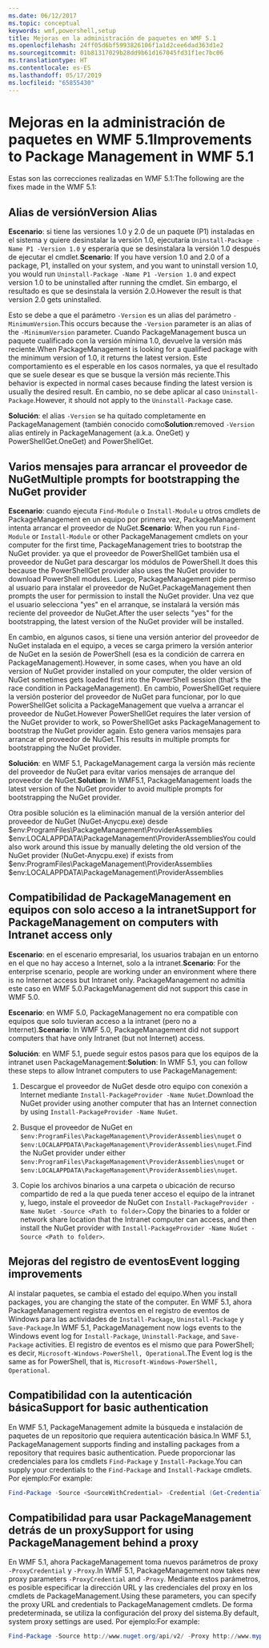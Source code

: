 ```yaml
---
ms.date: 06/12/2017
ms.topic: conceptual
keywords: wmf,powershell,setup
title: Mejoras en la administración de paquetes en WMF 5.1
ms.openlocfilehash: 24ff05d6bf5993826106f1a1d2cee6dad363d1e2
ms.sourcegitcommit: 01b81317029b28dd9b61d167045fd31f1ec7bc06
ms.translationtype: HT
ms.contentlocale: es-ES
ms.lasthandoff: 05/17/2019
ms.locfileid: "65855430"
---
```

# <a name="improvements-to-package-management-in-wmf-51"></a><span data-ttu-id="09b34-103">Mejoras en la administración de paquetes en WMF 5.1</span><span class="sxs-lookup"><span data-stu-id="09b34-103">Improvements to Package Management in WMF 5.1</span></span>

<span data-ttu-id="09b34-104">Estas son las correcciones realizadas en WMF 5.1:</span><span class="sxs-lookup"><span data-stu-id="09b34-104">The following are the fixes made in the WMF 5.1:</span></span>

## <a name="version-alias"></a><span data-ttu-id="09b34-105">Alias de versión</span><span class="sxs-lookup"><span data-stu-id="09b34-105">Version Alias</span></span>

<span data-ttu-id="09b34-106">**Escenario**: si tiene las versiones 1.0 y 2.0 de un paquete (P1) instaladas en el sistema y quiere desinstalar la versión 1.0, ejecutaría `Uninstall-Package -Name P1 -Version 1.0` y esperaría que se desinstalara la versión 1.0 después de ejecutar el cmdlet.</span><span class="sxs-lookup"><span data-stu-id="09b34-106">**Scenario**: If you have version 1.0 and 2.0 of a package, P1, installed on your system, and you want to uninstall version 1.0, you would run `Uninstall-Package -Name P1 -Version 1.0` and expect version 1.0 to be uninstalled after running the cmdlet.</span></span> <span data-ttu-id="09b34-107">Sin embargo, el resultado es que se desinstala la versión 2.0.</span><span class="sxs-lookup"><span data-stu-id="09b34-107">However the result is that version 2.0 gets uninstalled.</span></span>

<span data-ttu-id="09b34-108">Esto se debe a que el parámetro `-Version` es un alias del parámetro `-MinimumVersion`.</span><span class="sxs-lookup"><span data-stu-id="09b34-108">This occurs because the `-Version` parameter is an alias of the `-MinimumVersion` parameter.</span></span> <span data-ttu-id="09b34-109">Cuando PackageManagement busca un paquete cualificado con la versión mínima 1.0, devuelve la versión más reciente.</span><span class="sxs-lookup"><span data-stu-id="09b34-109">When PackageManagement is looking for a qualified package with the minimum version of 1.0, it returns the latest version.</span></span> <span data-ttu-id="09b34-110">Este comportamiento es el esperable en los casos normales, ya que el resultado que se suele desear es que se busque la versión más reciente.</span><span class="sxs-lookup"><span data-stu-id="09b34-110">This behavior is expected in normal cases because finding the latest version is usually the desired result.</span></span> <span data-ttu-id="09b34-111">En cambio, no se debe aplicar al caso `Uninstall-Package`.</span><span class="sxs-lookup"><span data-stu-id="09b34-111">However, it should not apply to the `Uninstall-Package` case.</span></span>

<span data-ttu-id="09b34-112">**Solución**: el alias `-Version` se ha quitado completamente en PackageManagement (también conocido como</span><span class="sxs-lookup"><span data-stu-id="09b34-112">**Solution**:removed `-Version` alias entirely in PackageManagement (a.k.a.</span></span> <span data-ttu-id="09b34-113">OneGet) y PowerShellGet.</span><span class="sxs-lookup"><span data-stu-id="09b34-113">OneGet) and PowerShellGet.</span></span>

## <a name="multiple-prompts-for-bootstrapping-the-nuget-provider"></a><span data-ttu-id="09b34-114">Varios mensajes para arrancar el proveedor de NuGet</span><span class="sxs-lookup"><span data-stu-id="09b34-114">Multiple prompts for bootstrapping the NuGet provider</span></span>

<span data-ttu-id="09b34-115">**Escenario**: cuando ejecuta `Find-Module` o `Install-Module` u otros cmdlets de PackageManagement en un equipo por primera vez, PackageManagement intenta arrancar el proveedor de NuGet.</span><span class="sxs-lookup"><span data-stu-id="09b34-115">**Scenario**: When you run `Find-Module` or `Install-Module` or other PackageManagement cmdlets on your computer for the first time, PackageManagement tries to bootstrap the NuGet provider.</span></span> <span data-ttu-id="09b34-116">ya que el proveedor de PowerShellGet también usa el proveedor de NuGet para descargar los módulos de PowerShell.</span><span class="sxs-lookup"><span data-stu-id="09b34-116">It does this because the PowerShellGet provider also uses the NuGet provider to download PowerShell modules.</span></span>
<span data-ttu-id="09b34-117">Luego, PackageManagement pide permiso al usuario para instalar el proveedor de NuGet.</span><span class="sxs-lookup"><span data-stu-id="09b34-117">PackageManagement then prompts the user for permission to install the NuGet provider.</span></span> <span data-ttu-id="09b34-118">Una vez que el usuario selecciona "yes" en el arranque, se instalará la versión más reciente del proveedor de NuGet.</span><span class="sxs-lookup"><span data-stu-id="09b34-118">After the user selects "yes" for the bootstrapping, the latest version of the NuGet provider will be installed.</span></span>

<span data-ttu-id="09b34-119">En cambio, en algunos casos, si tiene una versión anterior del proveedor de NuGet instalada en el equipo, a veces se carga primero la versión anterior de NuGet en la sesión de PowerShell (esa es la condición de carrera en PackageManagement).</span><span class="sxs-lookup"><span data-stu-id="09b34-119">However, in some cases, when you have an old version of NuGet provider installed on your computer, the older version of NuGet sometimes gets loaded first into the PowerShell session (that's the race condition in PackageManagement).</span></span> <span data-ttu-id="09b34-120">En cambio, PowerShellGet requiere la versión posterior del proveedor de NuGet para funcionar, por lo que PowerShellGet solicita a PackageManagement que vuelva a arrancar el proveedor de NuGet.</span><span class="sxs-lookup"><span data-stu-id="09b34-120">However PowerShellGet requires the later version of the NuGet provider to work, so PowerShellGet asks PackageManagement to bootstrap the NuGet provider again.</span></span>
<span data-ttu-id="09b34-121">Esto genera varios mensajes para arrancar el proveedor de NuGet.</span><span class="sxs-lookup"><span data-stu-id="09b34-121">This results in multiple prompts for bootstrapping the NuGet provider.</span></span>

<span data-ttu-id="09b34-122">**Solución**: en WMF 5.1, PackageManagement carga la versión más reciente del proveedor de NuGet para evitar varios mensajes de arranque del proveedor de NuGet.</span><span class="sxs-lookup"><span data-stu-id="09b34-122">**Solution**: In WMF5.1, PackageManagement loads the latest version of the NuGet provider to avoid multiple prompts for bootstrapping the NuGet provider.</span></span>

<span data-ttu-id="09b34-123">Otra posible solución es la eliminación manual de la versión anterior del proveedor de NuGet (NuGet-Anycpu.exe) desde $env:ProgramFiles\PackageManagement\ProviderAssemblies $env:LOCALAPPDATA\PackageManagement\ProviderAssemblies</span><span class="sxs-lookup"><span data-stu-id="09b34-123">You could also work around this issue by manually deleting the old version of the NuGet provider (NuGet-Anycpu.exe) if exists from $env:ProgramFiles\PackageManagement\ProviderAssemblies $env:LOCALAPPDATA\PackageManagement\ProviderAssemblies</span></span>

## <a name="support-for-packagemanagement-on-computers-with-intranet-access-only"></a><span data-ttu-id="09b34-124">Compatibilidad de PackageManagement en equipos con solo acceso a la intranet</span><span class="sxs-lookup"><span data-stu-id="09b34-124">Support for PackageManagement on computers with Intranet access only</span></span>

<span data-ttu-id="09b34-125">**Escenario**: en el escenario empresarial, los usuarios trabajan en un entorno en el que no hay acceso a Internet, solo a la intranet.</span><span class="sxs-lookup"><span data-stu-id="09b34-125">**Scenario**: For the enterprise scenario, people are working under an environment where there is no Internet access but Intranet only.</span></span> <span data-ttu-id="09b34-126">PackageManagement no admitía este caso en WMF 5.0.</span><span class="sxs-lookup"><span data-stu-id="09b34-126">PackageManagement did not support this case in WMF 5.0.</span></span>

<span data-ttu-id="09b34-127">**Escenario**: en WMF 5.0, PackageManagement no era compatible con equipos que solo tuvieran acceso a la intranet (pero no a Internet).</span><span class="sxs-lookup"><span data-stu-id="09b34-127">**Scenario**: In WMF 5.0, PackageManagement did not support computers that have only Intranet (but not Internet) access.</span></span>

<span data-ttu-id="09b34-128">**Solución**: en WMF 5.1, puede seguir estos pasos para que los equipos de la intranet usen PackageManagement:</span><span class="sxs-lookup"><span data-stu-id="09b34-128">**Solution**: In WMF 5.1, you can follow these steps to allow Intranet computers to use PackageManagement:</span></span>

1. <span data-ttu-id="09b34-129">Descargue el proveedor de NuGet desde otro equipo con conexión a Internet mediante `Install-PackageProvider -Name NuGet`.</span><span class="sxs-lookup"><span data-stu-id="09b34-129">Download the NuGet provider using another computer that has an Internet connection by using `Install-PackageProvider -Name NuGet`.</span></span>

2. <span data-ttu-id="09b34-130">Busque el proveedor de NuGet en `$env:ProgramFiles\PackageManagement\ProviderAssemblies\nuget` o `$env:LOCALAPPDATA\PackageManagement\ProviderAssemblies\nuget`.</span><span class="sxs-lookup"><span data-stu-id="09b34-130">Find the NuGet provider under either `$env:ProgramFiles\PackageManagement\ProviderAssemblies\nuget` or `$env:LOCALAPPDATA\PackageManagement\ProviderAssemblies\nuget`.</span></span>

3. <span data-ttu-id="09b34-131">Copie los archivos binarios a una carpeta o ubicación de recurso compartido de red a la que pueda tener acceso el equipo de la intranet y, luego, instale el proveedor de NuGet con `Install-PackageProvider -Name NuGet -Source <Path to folder>`.</span><span class="sxs-lookup"><span data-stu-id="09b34-131">Copy the binaries to a folder or network share location that the Intranet computer can access, and then install the NuGet provider with `Install-PackageProvider -Name NuGet -Source <Path to folder>`.</span></span>


## <a name="event-logging-improvements"></a><span data-ttu-id="09b34-132">Mejoras del registro de eventos</span><span class="sxs-lookup"><span data-stu-id="09b34-132">Event logging improvements</span></span>

<span data-ttu-id="09b34-133">Al instalar paquetes, se cambia el estado del equipo.</span><span class="sxs-lookup"><span data-stu-id="09b34-133">When you install packages, you are changing the state of the computer.</span></span> <span data-ttu-id="09b34-134">En WMF 5.1, ahora PackageManagement registra eventos en el registro de eventos de Windows para las actividades de `Install-Package`, `Uninstall-Package` y `Save-Package`.</span><span class="sxs-lookup"><span data-stu-id="09b34-134">In WMF 5.1, PackageManagement now logs events to the Windows event log for `Install-Package`, `Uninstall-Package`, and `Save-Package` activities.</span></span> <span data-ttu-id="09b34-135">El registro de eventos es el mismo que para PowerShell; es decir, `Microsoft-Windows-PowerShell, Operational`.</span><span class="sxs-lookup"><span data-stu-id="09b34-135">The Event log is the same as for PowerShell, that is, `Microsoft-Windows-PowerShell, Operational`.</span></span>

## <a name="support-for-basic-authentication"></a><span data-ttu-id="09b34-136">Compatibilidad con la autenticación básica</span><span class="sxs-lookup"><span data-stu-id="09b34-136">Support for basic authentication</span></span>

<span data-ttu-id="09b34-137">En WMF 5.1, PackageManagement admite la búsqueda e instalación de paquetes de un repositorio que requiera autenticación básica.</span><span class="sxs-lookup"><span data-stu-id="09b34-137">In WMF 5.1, PackageManagement supports finding and installing packages from a repository that requires basic authentication.</span></span> <span data-ttu-id="09b34-138">Puede proporcionar las credenciales para los cmdlets `Find-Package` y `Install-Package`.</span><span class="sxs-lookup"><span data-stu-id="09b34-138">You can supply your credentials to the `Find-Package` and `Install-Package` cmdlets.</span></span> <span data-ttu-id="09b34-139">Por ejemplo:</span><span class="sxs-lookup"><span data-stu-id="09b34-139">For example:</span></span>

```powershell
Find-Package -Source <SourceWithCredential> -Credential (Get-Credential)
```

## <a name="support-for-using-packagemanagement-behind-a-proxy"></a><span data-ttu-id="09b34-140">Compatibilidad para usar PackageManagement detrás de un proxy</span><span class="sxs-lookup"><span data-stu-id="09b34-140">Support for using PackageManagement behind a proxy</span></span>

<span data-ttu-id="09b34-141">En WMF 5.1, ahora PackageManagement toma nuevos parámetros de proxy `-ProxyCredential` y `-Proxy`.</span><span class="sxs-lookup"><span data-stu-id="09b34-141">In WMF 5.1, PackageManagement now takes new proxy parameters `-ProxyCredential` and `-Proxy`.</span></span> <span data-ttu-id="09b34-142">Mediante estos parámetros, es posible especificar la dirección URL y las credenciales del proxy en los cmdlets de PackageManagement.</span><span class="sxs-lookup"><span data-stu-id="09b34-142">Using these parameters, you can specify the proxy URL and credentials to PackageManagement cmdlets.</span></span> <span data-ttu-id="09b34-143">De forma predeterminada, se utiliza la configuración del proxy del sistema.</span><span class="sxs-lookup"><span data-stu-id="09b34-143">By default, system proxy settings are used.</span></span> <span data-ttu-id="09b34-144">Por ejemplo:</span><span class="sxs-lookup"><span data-stu-id="09b34-144">For example:</span></span>

```powershell
Find-Package -Source http://www.nuget.org/api/v2/ -Proxy http://www.myproxyserver.com -ProxyCredential (Get-Credential)
```
